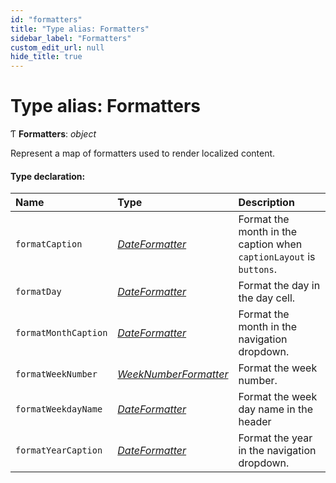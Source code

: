 ```yaml
---
id: "formatters"
title: "Type alias: Formatters"
sidebar_label: "Formatters"
custom_edit_url: null
hide_title: true
---
```


# Type alias: Formatters

Ƭ **Formatters**: *object*

Represent a map of formatters used to render localized content.

#### Type declaration:

Name | Type | Description |
:------ | :------ | :------ |
`formatCaption` | [*DateFormatter*](dateformatter.md) | Format the month in the caption when `captionLayout` is `buttons`.   |
`formatDay` | [*DateFormatter*](dateformatter.md) | Format the day in the day cell.   |
`formatMonthCaption` | [*DateFormatter*](dateformatter.md) | Format the month in the navigation dropdown.   |
`formatWeekNumber` | [*WeekNumberFormatter*](weeknumberformatter.md) | Format the week number.   |
`formatWeekdayName` | [*DateFormatter*](dateformatter.md) | Format the week day name in the header   |
`formatYearCaption` | [*DateFormatter*](dateformatter.md) | Format the year in the navigation dropdown.   |
